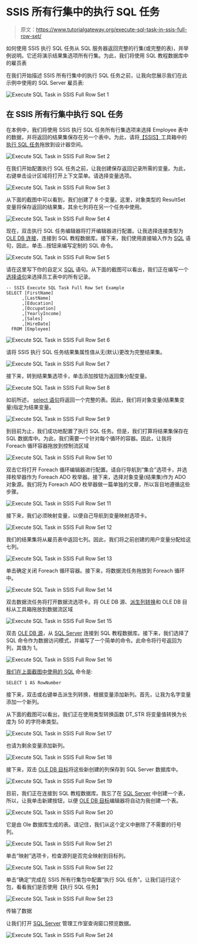 # SSIS 所有行集中的执行 SQL 任务

> 原文：<https://www.tutorialgateway.org/execute-sql-task-in-ssis-full-row-set/>

如何使用 SSIS 执行 SQL 任务从 SQL 服务器返回完整的行集(或完整的表)，并举例说明。它还将演示结果集选项所有行集。为此，我们将使用 SQL 教程数据库中的雇员表

在我们开始描述 SSIS 所有行集中的执行 SQL 任务之前，让我向您展示我们在此示例中使用的 SQL Server 雇员表:

![Execute SQL Task in SSIS Full Row Set 1](img/6b1a2736c9f8739eee5099cf52609db4.png)

## 在 SSIS 所有行集中执行 SQL 任务

在本例中，我们将使用 SSIS 执行 SQL 任务所有行集选项来选择 Employee 表中的数据，并将返回的结果集保存在另一个表中。为此，请将[【SSIS】](https://www.tutorialgateway.org/ssis/)工具箱中的[执行 SQL 任务](https://www.tutorialgateway.org/execute-sql-task-in-ssis/)拖放到设计器空间。

![Execute SQL Task in SSIS Full Row Set 2](img/a7e1aad2ef2dbecbf733ef38f53820a7.png)

在我们开始配置执行 SQL 任务之前，让我创建保存返回记录所需的变量。为此，右键单击设计区域将打开上下文菜单。请选择变量选项。

![Execute SQL Task in SSIS Full Row Set 3](img/82cd83a4e33a09a0ae897a071f4de259.png)

从下面的截图中可以看到，我们创建了 8 个变量。这里，对象类型的 ResultSet 变量将保存返回的结果集，其余七列将在另一个任务中使用。

![Execute SQL Task in SSIS Full Row Set 4](img/1172071e608967b48aeb05afb44f24e1.png)

现在，双击执行 SQL 任务编辑器将打开编辑器进行配置。让我选择连接类型为 [OLE DB 连接](https://www.tutorialgateway.org/ole-db-connection-manager-in-ssis/)，连接到 SQL 教程数据库。接下来，我们使用直接输入作为 [SQL](https://www.tutorialgateway.org/sql/) 语句，因此，单击…按钮来编写定制的 SQL 命令。

![Execute SQL Task in SSIS Full Row Set 5](img/32b6cb23f4594ea9221c1577e5ce82a9.png)

请在这里写下你的自定义 [SQL](https://www.tutorialgateway.org/sql/) 语句。从下面的截图可以看出，我们正在编写一个[选择语句](https://www.tutorialgateway.org/sql-select-statement/)来选择员工表中的所有记录。

```
-- SSIS Execute SQL Task Full Row Set Example
SELECT [FirstName]
      ,[LastName]
      ,[Education]
      ,[Occupation]
      ,[YearlyIncome]
      ,[Sales]
      ,[HireDate]
  FROM [Employee]
```

![Execute SQL Task in SSIS Full Row Set 6](img/5abe95b227c34ef79eabb93f1d93cc12.png)

请将 SSIS 执行 SQL 任务结果集属性值从无(默认)更改为完整结果集。

![Execute SQL Task in SSIS Full Row Set 7](img/34b4d9cd9c84ce6bcbe772954dfa3b56.png)

接下来，转到结果集选项卡，单击添加按钮为返回集分配变量。

![Execute SQL Task in SSIS Full Row Set 8](img/26eb4ec97e15be938f8c97984e7b4526.png)

如前所述， [select 语句](https://www.tutorialgateway.org/sql-select-statement/)将返回一个完整的表。因此，我们将对象变量(结果集变量)指定为结果变量。

![Execute SQL Task in SSIS Full Row Set 9](img/356c6ad19843e209af5f94e6770a243e.png)

到目前为止，我们成功地配置了执行 SQL 任务。但是，我们打算将结果集保存在 SQL 数据库中。为此，我们需要一个针对每个循环的容器。因此，让我将 Foreach 循环容器拖放到控制流区域

![Execute SQL Task in SSIS Full Row Set 10](img/2b41eb886f1b54f7a343ec6f3e55ee62.png)

双击它将打开 Foreach 循环编辑器进行配置。请自行导航到“集合”选项卡，并选择枚举器作为 Foreach ADO 枚举器。接下来，选择对象变量(结果集)作为 ADO 对象源。我们将为 Foreach ADO 枚举器做一篇单独的文章，所以盲目地遵循这些步骤。

![Execute SQL Task in SSIS Full Row Set 11](img/562ad971ba4afa45ed68fe196443f468.png)

接下来，我们必须映射变量，以便自己导航到变量映射选项卡。

![Execute SQL Task in SSIS Full Row Set 12](img/448ae9ecbee47d316df276d50a9db3e4.png)

我们的结果集将从雇员表中返回七列。因此，我们将之前创建的用户变量分配给这七列。

![Execute SQL Task in SSIS Full Row Set 13](img/9e9f0d7a36c2d73b20dc5d93203edd25.png)

单击确定关闭 Foreach 循环容器。接下来，将数据流任务拖放到 Foreach 循环中。

![Execute SQL Task in SSIS Full Row Set 14](img/bf9c59d03164040e0b9138fe6b11adbd.png)

双击数据流任务将打开数据流选项卡。将 OLE DB 源、[派生列转换](https://www.tutorialgateway.org/derived-column-transformation-in-ssis/)和 OLE DB 目标从工具箱拖放到数据流区域

![Execute SQL Task in SSIS Full Row Set 15](img/4b5691eb0ed65ed3bed6765173a8ae05.png)

双击 [OLE DB 源](https://www.tutorialgateway.org/ole-db-source-in-ssis/)，从 [SQL Server](https://www.tutorialgateway.org/sql/) 连接到 SQL 教程数据库。接下来，我们选择了 SQL 命令作为数据访问模式，并编写了一个简单的命令。此命令将行号返回为列，其值为 1。

![Execute SQL Task in SSIS Full Row Set 16](img/ee95540e53d26fdf9c39cabe0787dd32.png)

[我们在上面截图中使用的 SQL](https://www.tutorialgateway.org/sql/) 命令是:

```
SELECT 1 AS RowNumber
```

接下来，双击或右键单击派生列转换，根据变量添加新列。首先，让我为名字变量添加一个新列。

从下面的截图可以看出，我们正在使用类型转换函数 DT_STR 将变量值转换为长度为 50 的字符串类型。

![Execute SQL Task in SSIS Full Row Set 17](img/a4948bc16b5038064e91a548e2804265.png)

也请为剩余变量添加新列。

![Execute SQL Task in SSIS Full Row Set 18](img/3490b422b65fb87aef35e3822581db5b.png)

接下来，双击 [OLE DB 目标](https://www.tutorialgateway.org/ssis-ole-db-destination/)将这些新创建的列保存到 SQL Server 数据库中。

![Execute SQL Task in SSIS Full Row Set 19](img/0ab598c1490eb51c9ae9c22e9ec9da90.png)

目前，我们正在连接到 SQL 教程数据库。我忘了在 [SQL Server](https://www.tutorialgateway.org/sql/) 中创建一个表，所以，让我单击新建按钮，以便 [OLE DB 目标](https://www.tutorialgateway.org/ssis-ole-db-destination/)编辑器将自动为我创建一个表。

![Execute SQL Task in SSIS Full Row Set 20](img/d719b640567be4f322a1211ef1492f3b.png)

它是由 Ole 数据库生成的表。请记住，我们从这个定义中删除了不需要的行号列。

![Execute SQL Task in SSIS Full Row Set 21](img/6cec73d60bf55feefccb506163300837.png)

单击“映射”选项卡，检查源列是否完全映射到目标列。

![Execute SQL Task in SSIS Full Row Set 22](img/0a55e4ef62ac6d472366d2b9a05e9e2a.png)

单击“确定”完成在 SSIS 所有行集包中配置“执行 SQL 任务”。让我们运行这个包，看看我们是否使用【执行 SQL 任务】

![Execute SQL Task in SSIS Full Row Set 23](img/3d900ab78fef58a3673b52bf12283750.png)

传输了数据

让我们打开 [SQL Server](https://www.tutorialgateway.org/sql/) 管理工作室查询窗口预览数据。

![Execute SQL Task in SSIS Full Row Set 24](img/441d8daddbe2ac26fe9d28b8864c5e4e.png)